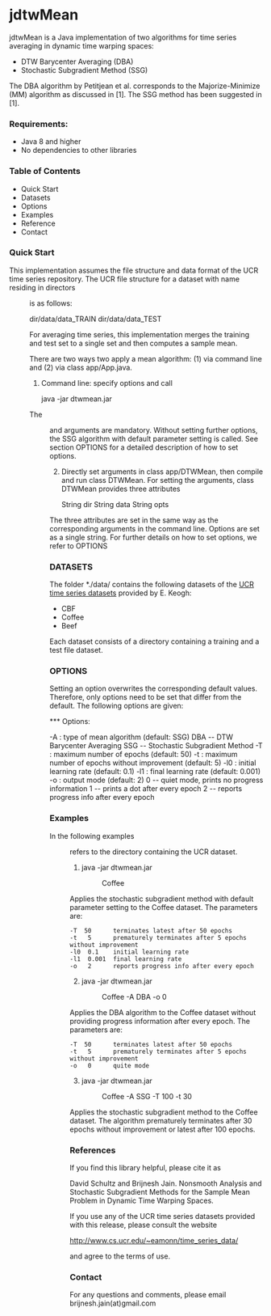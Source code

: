 # jdtwMean

jdtwMean is a Java implementation of two algorithms for time series averaging in dynamic time warping spaces:

* DTW Barycenter Averaging (DBA)
* Stochastic Subgradient Method (SSG)

The DBA algorithm by Petitjean et al. corresponds to the Majorize-Minimize (MM) algorithm as discussed in [1]. The SSG method has been suggested in [1].


### Requirements:
* Java 8 and higher
* No dependencies to other libraries


### Table of Contents 

* Quick Start
* Datasets
* Options
* Examples
* Reference
* Contact


### Quick Start 

This implementation assumes the file structure and data format of the UCR time
series repository. The UCR file structure for a dataset with name <data>
residing in directors <dir> is as follows: 

dir/data/data_TRAIN
dir/data/data_TEST

For averaging time series, this implementation merges the training and test set
to a single set and then computes a sample mean.  

There are two ways two apply a mean algorithm: (1) via command line and (2) via
class app/App.java.  

1. Command line: specify options and call

    java -jar dtwmean.jar <dir> <data> <options>
    
The <dir> and <data> arguments are mandatory. Without setting further options,
the SSG algorithm with default parameter setting is called. See section OPTIONS
for a detailed description of how to set options.

2. Directly set arguments in class app/DTWMean, then compile and run class
DTWMean. For setting the arguments, class DTWMean provides three attributes

	String dir
	String data
	String opts

The three attributes are set in the same way as the corresponding arguments in
the command line. Options are set as a single string. For further details on how
to set options, we refer to OPTIONS


### DATASETS ###################################################################

The folder *./data/ contains the following datasets of the [UCR time series
datasets](http://www.cs.ucr.edu/~eamonn/time_series_data/) provided by E. Keogh:

* CBF
* Coffee
* Beef

Each dataset consists of a directory containing a training and a test file
dataset. 


### OPTIONS ####################################################################

Setting an option overwrites the corresponding default values. Therefore, only
options need to be set that differ from the default. The following options are
given:

*** Options:

-A  <string> : type of mean algorithm (default: SSG)
	           DBA -- DTW Barycenter Averaging
	           SSG -- Stochastic Subgradient Method
-T  <int>	 : maximum number of epochs (default: 50)
-t  <int>	 : maximum number of epochs without improvement (default: 5)
-l0 <double> : initial learning rate (default: 0.1)
-l1 <double> : final learning rate (default: 0.001)
-o <int>	 : output mode (default: 2)
               0 -- quiet mode, prints no progress information
               1 -- prints a dot after every epoch
               2 -- reports progress info after every epoch


### Examples ###################################################################

In the following examples <dir> refers to the directory containing the UCR
dataset. 

1. java -jar dtwmean.jar <dir> Coffee 

Applies the stochastic subgradient method with default parameter setting to the
Coffee dataset. The parameters are:

	-T  50		terminates latest after 50 epochs
	-t   5		prematurely terminates after 5 epochs without improvement
	-l0  0.1	initial learning rate	
	-l1  0.001	final learning rate
	-o   2		reports progress info after every epoch

2. java -jar dtwmean.jar <dir> Coffee -A DBA -o 0

Applies the DBA algorithm to the Coffee dataset without providing progress
information after every epoch. The parameters are:

	-T  50		terminates latest after 50 epochs
	-t   5		prematurely terminates after 5 epochs without improvement
	-o   0		quite mode


3. java -jar dtwmean.jar <dir> Coffee -A SSG -T 100 -t 30

Applies the stochastic subgradient method to the Coffee dataset. The algorithm
prematurely terminates after 30 epochs without improvement or latest after 100
epochs. 


### References #################################################################

If you find this library helpful, please cite it as

David Schultz and Brijnesh Jain. Nonsmooth Analysis and Stochastic Subgradient
Methods for the Sample Mean Problem in Dynamic Time Warping Spaces. 

If you use any of the UCR time series datasets provided with this release,
please consult the website

http://www.cs.ucr.edu/~eamonn/time_series_data/

and agree to the terms of use.


### Contact ####################################################################

For any questions and comments, please email brijnesh.jain(at)gmail.com


